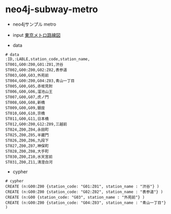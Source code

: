 # neo4j-subway-metro
- neo4jサンプル metro

- input
[東京メトロ路線図](https://www.tokyometro.jp/station/)

- data
```
# data
:ID,:LABLE,station_code,station_name,
ST001,G00:Z00,G01:Z01,渋谷
ST002,G00:Z00,G02:Z02,表参道
ST003,G00,G03,外苑前
ST004,G00:Z00,G04:Z03,青山一丁目
ST005,G00,G05,赤坂見附
ST006,G00,G06,溜池山王
ST007,G00,G07,虎ノ門
ST008,G00,G08,新橋
ST009,G00,G09,銀座
ST010,G00,G10,京橋
ST011,G00,G11,日本橋
ST012,G00:Z00,G12:Z09,三越前
ST024,Z00,Z04,永田町
ST025,Z00,Z05,半蔵門
ST026,Z00,Z06,九段下
ST027,Z00,Z07,神保町
ST028,Z00,Z08,大手町
ST030,Z00,Z10,水天宮前
ST031,Z00,Z11,清澄白河
```

- cypher
```
# cypher
CREATE (n:G00:Z00 {station_code: "G01:Z01", station_name : "渋谷"} )
CREATE (n:G00:Z00 {station_code: "G02:Z02", station_name : "表参道"} )
CREATE (n:G00 {station_code: "G03", station_name : "外苑前"} )
CREATE (n:G00:Z00 {station_code: "G04:Z03", station_name : "青山一丁目"} )

```


